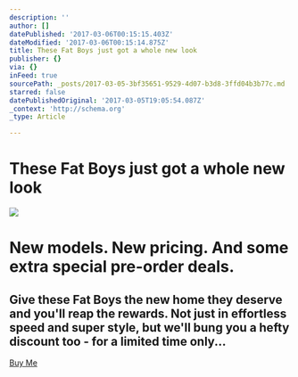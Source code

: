 ```yaml
---
description: ''
author: []
datePublished: '2017-03-06T00:15:15.403Z'
dateModified: '2017-03-06T00:15:14.875Z'
title: These Fat Boys just got a whole new look
publisher: {}
via: {}
inFeed: true
sourcePath: _posts/2017-03-05-3bf35651-9529-4d07-b3d8-3ffd04b3b77c.md
starred: false
datePublishedOriginal: '2017-03-05T19:05:54.087Z'
_context: 'http://schema.org'
_type: Article

---
```

# These Fat Boys just got a whole new look
![](https://the-grid-user-content.s3-us-west-2.amazonaws.com/6ac5afab-85d5-4c07-8b11-e95be94eedbd.jpg)

# New models. New pricing. And some extra special pre-order deals.

## Give these Fat Boys the new home they deserve and you'll reap the rewards. Not just in effortless speed and super style, but we'll bung you a hefty discount too - for a limited time only...
[Buy Me][0]

[0]: http://ridefullgas.com/dm8-series-engineered-for-25mm-tyres/